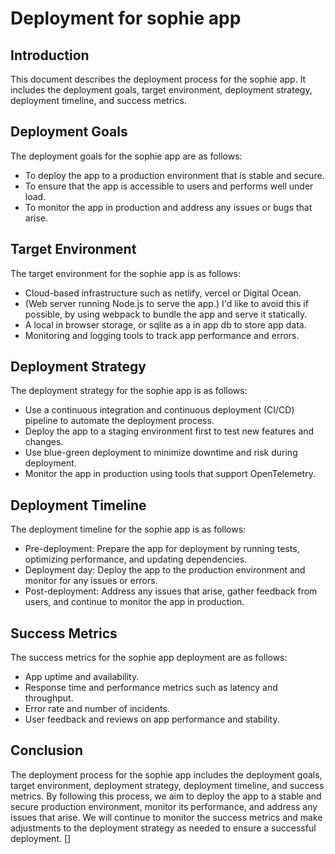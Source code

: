 # Deployment for sophie app

## Introduction

This document describes the deployment process for the sophie app. It includes the deployment goals, target environment, deployment strategy, deployment timeline, and success metrics.

## Deployment Goals

The deployment goals for the sophie app are as follows:

- To deploy the app to a production environment that is stable and secure.
- To ensure that the app is accessible to users and performs well under load.
- To monitor the app in production and address any issues or bugs that arise.

## Target Environment

The target environment for the sophie app is as follows:

- Cloud-based infrastructure such as netlify, vercel or Digital Ocean.
- (Web server running Node.js to serve the app.) I'd like to avoid this if possible, by using webpack to bundle the app and serve it statically.
- A local in browser storage, or sqlite as a in app db to store app data.
- Monitoring and logging tools to track app performance and errors.

## Deployment Strategy

The deployment strategy for the sophie app is as follows:

- Use a continuous integration and continuous deployment (CI/CD) pipeline to automate the deployment process.
- Deploy the app to a staging environment first to test new features and changes.
- Use blue-green deployment to minimize downtime and risk during deployment.
- Monitor the app in production using tools that support OpenTelemetry.

## Deployment Timeline

The deployment timeline for the sophie app is as follows:

- Pre-deployment: Prepare the app for deployment by running tests, optimizing performance, and updating dependencies.
- Deployment day: Deploy the app to the production environment and monitor for any issues or errors.
- Post-deployment: Address any issues that arise, gather feedback from users, and continue to monitor the app in production.

## Success Metrics

The success metrics for the sophie app deployment are as follows:

- App uptime and availability.
- Response time and performance metrics such as latency and throughput.
- Error rate and number of incidents.
- User feedback and reviews on app performance and stability.

## Conclusion

The deployment process for the sophie app includes the deployment goals, target environment, deployment strategy, deployment timeline, and success metrics. By following this process, we aim to deploy the app to a stable and secure production environment, monitor its performance, and address any issues that arise. We will continue to monitor the success metrics and make adjustments to the deployment strategy as needed to ensure a successful deployment.
[]
